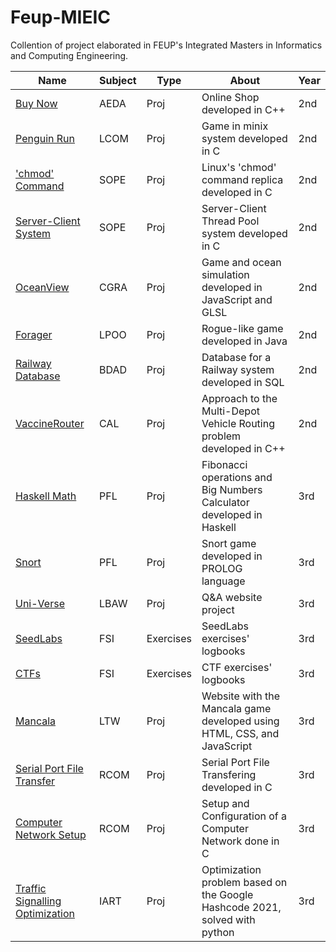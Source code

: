 # Feup-MIEIC

Collention of project elaborated in FEUP's Integrated Masters in Informatics and Computing Engineering.

| Name                     | Subject | Type | About                                          | Year |
|--------------------------|---------|------|------------------------------------------------|------|
| [Buy Now](https://github.com/SergioEstevao11/ONLINE-SHOP/tree/main/PART_2)              | AEDA    | Proj | Online Shop developed in C++                       | 2nd  |
| [Penguin Run](https://github.com/SergioEstevao11/FEUP-LCOM/tree/master/proj)              | LCOM    | Proj | Game in minix system developed in C                        | 2nd  |
| ['chmod' Command](https://github.com/SergioEstevao11/sope-mp1) | SOPE | Proj | Linux's 'chmod' command replica developed in C | 2nd |
| [Server-Client System](https://github.com/SergioEstevao11/sope-mp2) | SOPE | Proj | Server-Client Thread Pool system developed in C | 2nd |
| [OceanView](https://github.com/SergioEstevao11/FEUP-CGRA/tree/master/project) | CGRA | Proj | Game and ocean simulation developed in JavaScript and GLSL | 2nd |
| [Forager](https://github.com/SergioEstevao11/LPOO-projeto)              | LPOO    | Proj | Rogue-like game developed in Java           | 2nd  |
| [Railway Database](https://github.com/SergioEstevao11/BDAD) | BDAD | Proj | Database for a Railway system developed in SQL | 2nd |
| [VaccineRouter](https://github.com/SergioEstevao11/CAL-Projeto/tree/master/VaccineRouter) | CAL | Proj | Approach to the Multi-Depot Vehicle Routing problem developed in C++ | 2nd |
| [Haskell Math](https://github.com/SergioEstevao11/FEUP-PFL-TP1/tree/main/PFL_TP1_G5_06) | PFL | Proj | Fibonacci operations and Big Numbers Calculator developed in Haskell | 3rd |
| [Snort](https://github.com/SergioEstevao11/Snort)                    | PFL    | Proj | Snort game developed in PROLOG language        | 3rd  |
| [Uni-Verse](https://github.com/SergioEstevao11/FEUP-LBAW) | LBAW | Proj | Q&A website project | 3rd | 
| [SeedLabs](https://github.com/SergioEstevao11/FSI-LOGBOOKS) | FSI | Exercises | SeedLabs exercises' logbooks | 3rd |
| [CTFs](https://github.com/SergioEstevao11/FSI-LOGBOOKS) | FSI | Exercises | CTF exercises' logbooks | 3rd |
| [Mancala](https://github.com/SergioEstevao11/FEUP-LTW) | LTW | Proj | Website with the Mancala game developed using HTML, CSS, and JavaScript | 3rd |
| [Serial Port File Transfer](https://github.com/SergioEstevao11/RCOM/tree/main/project1) | RCOM | Proj | Serial Port File Transfering developed in C | 3rd |
| [Computer Network Setup](https://github.com/SergioEstevao11/RCOM/tree/main/project2) | RCOM | Proj | Setup and Configuration of a Computer Network done in C | 3rd |
| [Traffic Signalling Optimization](https://github.com/SergioEstevao11/FEUP-IART-Optimization) | IART | Proj | Optimization problem based on the Google Hashcode 2021, solved with python | 3rd | 